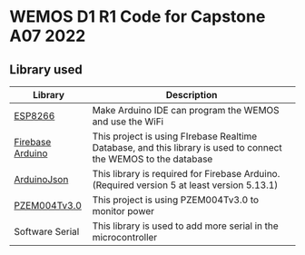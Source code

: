 WEMOS D1 R1 Code for Capstone A07 2022
================

## Library used
| Library    | Description |
|------------|-------------|
| [ESP8266](https://github.com/esp8266/Arduino) | Make Arduino IDE can program the WEMOS and use the WiFi |
| [Firebase Arduino](https://github.com/FirebaseExtended/firebase-arduino) | This project is using FIrebase Realtime Database, and this library is used to connect the WEMOS to the database |
| [ArduinoJson](https://github.com/bblanchon/ArduinoJson) | This library is required for Firebase Arduino. (Required version 5 at least version 5.13.1) |
| [PZEM004Tv3.0](https://github.com/mandulaj/PZEM-004T-v30/blob/master/LINKS.md) | This project is using PZEM004Tv3.0 to monitor power |
| Software Serial | This library is used to add more serial in the microcontroller |